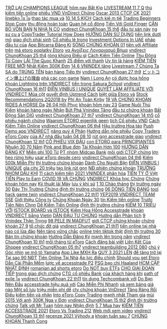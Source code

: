 [ TRỞ LẠI CHAMPIONS LEAGUE](https://chungkhoan.ndk.vn/p0/1/200/man-utd-tai-ngo-villarreal-quy-do-run-ray-tro-lai-champions-league-goc-nhin-san-co-dau-tu/) [ hôm nay Bắt Kịp](https://chungkhoan.ndk.vn/p0/0/538/dau-tu-chung-khoan-76-chung-khoan-hom-nay-bat-kip-song-dau-khi-nam-chat-sieu-co-bank-dau-tu/) [ LIVESTREAM 11 7 Q](https://chungkhoan.ndk.vn/p0/0/526/livestream-117-qa-chung-khoan-money-360-dau-tu/) [ thú kiếm tiền online](https://kiemtienonline.ndk.vn/p0/1/880/game-slot-nguoi-va-thu-kiem-tien-online-o-ze-6868-go88-kiem-tien/) [ phiếu VND VnDirect Chứng](https://chungkhoan.ndk.vn/p0/0/830/huong-dan-phan-tich-co-phieu-vnd-vndirect-chung-khoan-vndirect-phan-10-dau-tu/) [ Oscar 2013 CTCP CK](https://chungkhoan.ndk.vn/p0/1/311/full-version-clip-chuong-trinh-d-oscar-2013-ctcp-ck-vndirect-dau-tu/) [ 2021 linebkก ใช ไม](https://learnetoro.ndk.vn/p0/3/51/update-etoro01062021-linebk14062021-trade-stock/) [ thao tác mua và](https://chungkhoan.ndk.vn/p0/0/741/thao-tac-mua-va-ban-co-phieu-tren-vndirect-cho-anh-chi-moi-dau-tu/) [ 10 14 5 KỊCH](https://chungkhoan.ndk.vn/p0/0/624/dau-tu-chung-khoan-nhan-dinh-thi-truong-tuan-10-145-kich-ban-thi-truong-phan-tich-tam-ly-ndt-dau-tu/) [ Cách kiê m tiê](https://kiemtienonline.ndk.vn/p0/2/135/cach-kiem-tien-tu-ung-dung-mb-bank-tren-accesstrade-moi-nhat-kiem-tien/) [ Trading Beginners Stop Copy](https://learnetoro.ndk.vn/p0/3/305/copy-trading-beginners-stop-copy-on-etoro-trade-stock/) [ thụ động hoàn toàn](https://kiemtienonline.ndk.vn/p0/2/485/app-moi-ra-share-link-kiem-tien-thu-dong-hoan-toan-free-kiem-50kngay-kiem-tien/) [ Quan hệ cổ đông](https://chungkhoan.ndk.vn/p0/0/904/vndirect-trang-thong-tin-quan-he-co-dong-cip-dau-tu/) [ Tiền Với Gold Finger](https://kiemtienonline.ndk.vn/p0/2/646/lam-nhiem-vu-tiktok-kiem-tien-voi-gold-finger-online-kiem-tien-tiktok-keo-ngon-kiem-tien/) [ CẦN BỎ VỐN BẠN](https://kiemtienonline.ndk.vn/p0/2/586/top-3-game-nfts-2021-kiem-tien-khong-can-bo-von-ban-nen-xem-het-video-nay-kiem-tien/) [ N NHA N CO](https://chungkhoan.ndk.vn/p0/0/381/co-nen-nhan-co-tuc-hay-khong-dau-tu-chung-khoan-dau-tu/) [ vndirect ChungKhoan 15 th6](https://chungkhoan.ndk.vn/p0/1/66/vndirect-chungkhoan-15-th6-2012-dau-tu/) [ đầu tư sàn này](https://learnetoro.ndk.vn/p0/2/882/etoro-lua-dao-nen-dau-tu-san-nay-khong-trade-stock/) [ ng sư cu a](https://chungkhoan.ndk.vn/p0/0/999/vndirect-4-tuoi-phong-su-cua-doi-chym-lon-dau-tu/) [ CopyTrader Tutorial How Does](https://learnetoro.ndk.vn/p0/3/240/etoro-copytrader-tutorial-how-does-copytrader-work-trade-stock/) [ HƯỚNG DẪN SỬ DỤNG](https://chungkhoan.ndk.vn/p0/1/286/huong-dan-su-dung-app-vndirect-dau-tu/) [ tiền ljnk dưới mô](https://kiemtienonline.ndk.vn/p0/1/901/kiem-tien-online-choi-game-kiem-tien-ljnk-duoi-mo-ta-kiem-tien/) [ giao dịch phái sinh](https://chungkhoan.ndk.vn/p0/0/864/vndirect-huong-dan-giao-dich-tren-nen-tang-giao-dich-phai-sinh-ao-protrade-trial-dau-tu/) [ Cổ phiếu lẻ trong](https://chungkhoan.ndk.vn/p0/0/872/co-phieu-le-trong-tai-khoan-lam-sao-ban-duoc-dau-tu/) [ Investment Options In UAE](https://learnetoro.ndk.vn/p0/3/171/9-key-differences-between-sarwa-etoro-best-investment-options-in-uae-for-beginners-trade-stock/) [ pháp đầu tư của](https://chungkhoan.ndk.vn/p0/1/184/the-nao-la-mot-cong-ty-tot-theo-phuong-phap-dau-tu-cua-warrent-buffet-dau-tu/) [ App Bitcarra Đăng Kí](https://kiemtienonline.ndk.vn/p0/1/554/review-app-bitcarra-dang-ki-nhan-1500-kiem-tien-online-tren-dien-thoai-uy-tin-nhat-hien-nay-kiem-tien/) [ SÓNG CHỨNG KHOÁN 01](https://chungkhoan.ndk.vn/p0/0/58/song-chung-khoan-01-10-dau-tu/) [ tiên với Affiliate trên](https://kiemtienonline.ndk.vn/p0/1/932/huong-dan-tao-ra-thu-nhap-dau-tien-voi-affiliate-tren-accesstrade-accesstrade-academy-kiem-tien/) [ má etoro poplatky Etoro](https://learnetoro.ndk.vn/p0/3/236/jake-ma-etoro-poplatky-etoro-recenze-2020-trade-stock/) [ να Ανοίξεις Λογαριασμό Βήμα](https://learnetoro.ndk.vn/p0/3/136/etoro-pws-na-anoixeis-logariasmo-bhma-bhma-trade-stock/) [ vndirect ChungKhoan 25 th4](https://chungkhoan.ndk.vn/p0/1/332/vndirect-chungkhoan-25-th4-2012-dau-tu/) [ ròng khủng Điều gì](https://chungkhoan.ndk.vn/p0/0/655/chung-khoan-hom-nay-188-nha-dau-tu-ca-nhan-mua-rong-khung-dieu-gi-dang-cho-vnindex-sap-toi-dau-tu/) [ Cách Kiếm Tiền Online](https://kiemtienonline.ndk.vn/p0/1/574/cach-kiem-tien-online-tai-nha-kiem-tien-nhe-nhang-kiem-tien-online-mien-phi-an-toan-kiem-tien/) [ Thụ Động Từ Copy](https://learnetoro.ndk.vn/p0/2/845/kiem-thu-nhap-thu-dong-tu-copy-trading-tren-etoro-trade-stock/) [ LÃI The Quoc Khanh](https://learnetoro.ndk.vn/p0/2/851/vlog-ep54-giao-dich-tren-etoro-trader-nao-se-giup-ban-sinh-lai-the-quoc-khanh-show-trade-stock/) [ 25 điểm với thanh](https://chungkhoan.ndk.vn/p0/0/194/chung-khoan-hom-nay-thi-truong-267-lo-ngai-dich-covid-vnindex-giam-25-diem-voi-thanh-khoan-lon-dau-tu/) [ Uy tín là hàng](https://kiemtienonline.ndk.vn/p0/2/178/huong-dan-nhan-hoa-hong-cac-chien-dich-accesstrade-cung-olacity-ndgroup-uy-tin-la-hang-dau-kiem-tien/) [ KIẾM TIỀN FREE MỚI](https://kiemtienonline.ndk.vn/p0/2/753/review-app-kiem-tien-free-moi-nong-tai-vui-ve-mobi-kiem-tien/) [ Nhất Kiếm 300K Đơn](https://kiemtienonline.ndk.vn/p0/1/908/app-kiem-tien-online-moi-nhat-kiem-300k-don-gian-khong-treo-may-cuc-nhanh-kiem-tien/) [ 14 6 VNINDEX tăng](https://chungkhoan.ndk.vn/p0/0/282/chung-khoan-hom-nay-thi-truong-ngay-146-vnindex-tang-manh-thanh-khoan-thap-luu-y-dao-han-phai-sinh-dau-tu/) [ Livestream 7 Chúng Ta](https://chungkhoan.ndk.vn/p0/0/539/livestream-7-chung-ta-dang-o-dau-trong-chu-ky-tam-ly-thi-truong-xu-huong-thang-10-se-the-nao-dau-tu/) [ SA do TRÚNG TÊN](https://chungkhoan.ndk.vn/p0/1/197/may-bay-quan-su-cho-322-linh-trung-quoc-bi-no-tung-o-truong-sa-do-trung-ten-lua-viet-nam-dau-tu/) [ bán hàng Tiếp thị](https://kiemtienonline.ndk.vn/p0/2/296/mau-giao-dien-blogger-ban-hang-tiep-thi-lien-ket-accesstrade-kiem-tien/) [ vndirect ChungKhoan 27 th9](https://chungkhoan.ndk.vn/p0/1/337/vndirect-chungkhoan-27-th9-2012-dau-tu/) [ビットコイン爆上げの理由](https://kiemtienonline.ndk.vn/p0/2/408/-kiem-tien/) [ phá các con game](https://kiemtienonline.ndk.vn/p0/2/820/awtam-kham-pha-cac-con-game-kiem-tien-online-2021-top-game-uy-tin-kiem-tien/) [ Nam I Long An](https://kiemtienonline.ndk.vn/p0/2/454/pho-bi-thu-thuong-truc-tinh-uy-tang-qua-dai-doan-ket-tiep-suc-dong-bao-mien-nam-i-long-an-tv-kiem-tien/) [ có được hoa hồng](https://kiemtienonline.ndk.vn/p0/2/289/accesstrade-huong-dan-cach-co-duoc-hoa-hong-dau-tien-kiem-tien/) [ khoán Lightning trên VNDIRECT](https://chungkhoan.ndk.vn/p0/0/906/huong-dan-xem-bang-gia-chung-khoan-lightning-tren-vndirect-cho-nguoi-moi-bat-dau-khoa-tran-tv-dau-tu/) [ tiền trong Sakura School](https://kiemtienonline.ndk.vn/p0/2/682/thu-thach-24h-di-kiem-tien-trong-sakura-school-simulator-7-bigbi-game-kiem-tien/) [ vndirect ChungKhoan 16 th11](https://chungkhoan.ndk.vn/p0/1/115/vndirect-chungkhoan-16-th11-2012-dau-tu/) [ ĐIỆN VINBUS I UNIQUE](https://chungkhoan.ndk.vn/p0/1/127/vndirect-quang-cao-tren-xe-buyt-dien-vinbus-i-unique-ooh-dau-tu/) [ QUYẾT LÀM AFFILIATE VỚI](https://kiemtienonline.ndk.vn/p0/2/200/accesstrade-talks-28-bi-quyet-lam-affiliate-voi-so-von-0-dong-affiliate-marketing-kiem-tien/) [VNDIRECT Múa cột](https://chungkhoan.ndk.vn/p0/0/996/vndirect-mua-cot-dau-tu/) [ quyết định Uptrend Cách](https://chungkhoan.ndk.vn/p0/0/594/ban-tin-thi-truong-chung-khoan-tuan-khoanh-khac-quyet-dinh-uptrend-cach-mua-co-phieu-manh-tich-luy-dau-tu/) [ biệt giữa Etoro và](https://learnetoro.ndk.vn/p0/2/849/khac-biet-giua-etoro-va-binance-trade-stock/) [ Stock Recommendations 2Q2018 by](https://chungkhoan.ndk.vn/p0/1/162/vietnam-stock-recommendations-2q2018-by-vndirect-fss-global-trading-dau-tu/) [ Phí An Toàn Kirby](https://kiemtienonline.ndk.vn/p0/1/397/cach-kiem-tien-online-tai-nha-mien-phi-an-toan-kirby-pham-kiem-tien/) [ 19 VÀ CHỨNG KHOÁN](https://chungkhoan.ndk.vn/p0/0/264/chung-khoan-my-lien-tiep-lap-ki-luc-covid-19-va-chung-khoan-viet-nam-dau-tu/) [ RIDES A HORSE Da](https://chungkhoan.ndk.vn/p0/0/541/death-rides-a-horse-da-uomo-a-uomo-lee-van-cleef-full-western-movie-english-hd-720p-dau-tu/) [ 26 04 Hồi Phục](https://chungkhoan.ndk.vn/p0/0/224/chung-khoan-hom-naynhan-dinh-thi-truong2604hoi-phuc-tang-gia-uptrend-hay-bung-no-dau-tu/) [ khoán hôm nay 23](https://chungkhoan.ndk.vn/p0/0/407/chung-khoan-hom-nay-239-vnindex-se-di-ve-dau-voi-mo-hinh-tam-giac-tiep-dien-dau-tu/) [ Game Nuôi Thú Kiếm](https://kiemtienonline.ndk.vn/p0/1/771/choi-game-nuoi-thu-kiem-500kngay-don-gian-kiem-tien-online-2021-kiem-tien/) [ khoán hàng ngày Nhận](https://chungkhoan.ndk.vn/p0/0/120/chung-khoan-hang-ngay-nhan-dinh-thi-truong-phien-tuan-tu-7-den-11062021-xac-dinh-dinh-bang-macd-dau-tu/) [ Bứt Phá Vnindex Tăng](https://chungkhoan.ndk.vn/p0/1/240/nhan-dinh-thi-truong-chung-khoan-ngay-0605-bank-but-pha-vnindex-tang-manh-da-nen-ban-hang-kep-lo-dau-tu/) [ đầu tư chứng khoán](https://chungkhoan.ndk.vn/p0/0/510/3-huong-dau-tu-chung-khoan-my-cho-nguoi-moi-bat-dau-dau-tu/) [ Bất Động Sản DIG](https://chungkhoan.ndk.vn/p0/0/354/nhan-dinh-chung-khoan-ngay-285-vnindex-ban-manh-phien-chieu-bat-dong-san-dig-dxg-vao-song-tang-dau-tu/) [ vndirect ChungKhoan 27 th7](https://chungkhoan.ndk.vn/p0/1/36/vndirect-chungkhoan-27-th7-2012-dau-tu/) [ vndirect ChungKhoan 14 th5](https://chungkhoan.ndk.vn/p0/1/7/vndirect-chungkhoan-14-th5-2012-dau-tu/) [ cổ phiếu ngành chứng](https://chungkhoan.ndk.vn/p0/1/181/phan-tich-2-ma-co-phieu-nganh-chung-khoan-dang-mua-cho-mua-bao-cao-cuoi-nam-dau-tu/) [ Waarom ETORO eigenlijk geen](https://learnetoro.ndk.vn/p0/3/187/waarom-etoro-eigenlijk-geen-goede-broker-is-etoro-review-nederland-trade-stock/) [ tích Cổ phiếu VND](https://chungkhoan.ndk.vn/p0/0/839/huong-dan-phan-tich-co-phieu-vnd-vndirect-chung-khoan-vndirect-phan-30-dau-tu/) [ Cách Kiếm Tiền Online](https://kiemtienonline.ndk.vn/p0/1/491/review-cach-kiem-tien-online-200kngay-voi-app-nong-trai-vui-ve-moi-ra-diem-danh-nhan-5k-moi-ngay-kiem-tien/) [ vndirect ChungKhoan 06 th4](https://chungkhoan.ndk.vn/p0/1/0/vndirect-chungkhoan-06-th4-2012-dau-tu/) [ Hậu trường Hoa táo](https://chungkhoan.ndk.vn/p0/0/988/vndirect-hau-truong-hoa-tao-2010-dau-tu/) [ Push Demo app VNDIRECT](https://chungkhoan.ndk.vn/p0/1/318/news-push-demo-app-vndirect-allstars-dau-tu/) [ năng quý 4 Phân](https://chungkhoan.ndk.vn/p0/0/566/chung-khoan-hom-nay-4-nhom-nganh-tiem-nang-quy-4-phan-tich-nhom-bat-dong-san-4-co-phieu-tiem-nang-dau-tu/) [ Hướng dẫn nộp phiếu](https://chungkhoan.ndk.vn/p0/0/844/huong-dan-nop-phieu-dau-gia-vndirect-dau-tu/) [ Copy Traders eToro Copy](https://learnetoro.ndk.vn/p0/3/62/find-etoro-best-copy-traders-etoro-copy-trading-journey-e06-trade-stock/) [ của A7 nhà đầu](https://chungkhoan.ndk.vn/p0/0/532/bi-quyet-dau-tu-chung-khoan-thanh-cong-cua-a7-nha-dau-tu-1970-dau-tu/) [ tuần 04 08 10](https://chungkhoan.ndk.vn/p0/1/185/chung-khoan-hang-ngaynhan-dinh-thi-truong-chung-khoan-tuan-04-08102021-nhandinhthitruong-dau-tu/) [ rút gọn accesstrade giao](https://kiemtienonline.ndk.vn/p0/1/997/huong-dan-tao-link-rut-gon-accesstrade-giao-dien-moi-kiem-tien-voi-accesstrade-kiem-tien/) [ vndirect ChungKhoan 12 th1](https://chungkhoan.ndk.vn/p0/1/111/vndirect-chungkhoan-12-th1-2012-dau-tu/) [ CỔ PHIẾU VIX ĐẦU](https://chungkhoan.ndk.vn/p0/0/92/nganh-chung-khoan-va-co-phieu-vix-dau-tu-chung-khoan-dau-tu/) [ con ETORO para PRINCIPIANTES](https://learnetoro.ndk.vn/p0/2/980/como-empezar-con-etoro-para-principiantes-en-2021-tutorial-en-espanol-trade-stock/) [ Nhuận 30 70 Năm](https://learnetoro.ndk.vn/p0/2/854/hanh-trinh-dau-tu-2021-phan-3-cach-kiem-loi-nhuan-30-70-nam-tren-etoro-trade-stock/) [ Pink and Blue đơn](https://kiemtienonline.ndk.vn/p0/2/830/ombre-pink-and-blue-don-gian-de-kiem-tien-benny-art-kiem-tien/) [ Tài Khoản Hơn 100](https://learnetoro.ndk.vn/p0/3/16/ket-qua-hoc-vien-tham-gia-dau-tu-tren-etoro-tai-khoan-hon-100000-trade-stock/) [ HƯỚNG DẪN ĐĂNG KÝ](https://kiemtienonline.ndk.vn/p0/2/299/accesstrade-huong-dan-dang-ky-accesstrade-cho-nguoi-moi-bat-dau-kiem-tien/) [ Miễn phí 100 Từ](https://kiemtienonline.ndk.vn/p0/1/959/accesstrade-cach-rut-tien-mien-phi-100-tu-tiep-thi-lien-ket-accesstrade-kiem-tien/) [ PT nhóm Midcap Bank](https://chungkhoan.ndk.vn/p0/0/480/chung-khoan-hang-ngay-nhan-dinh-thi-truong-ngay-11082021-pt-nhom-midcap-bank-ck-bds-dau-khi-dau-tu/) [ môi giới CTCP chứng](https://chungkhoan.ndk.vn/p0/0/939/ong-bui-tien-duc-truong-phong-moi-gioi-ctcp-chung-khoan-vndirect-dau-tu/) [ lợn heo rừng hiệu](https://kiemtienonline.ndk.vn/p0/2/782/bat-mi-kiem-tien-ty-tu-nuoi-lon-rung-ky-thuat-nuoi-lon-heo-rung-hieu-qua-nhat-kiem-tien/) [ usar eToro desde cero](https://learnetoro.ndk.vn/p0/3/13/tutorial-etoro-para-principiantes-como-usar-etoro-desde-cero-invertir-en-etoro-trade-stock/) [ vndirect ChungKhoan 04 th6](https://chungkhoan.ndk.vn/p0/1/108/vndirect-chungkhoan-04-th6-2012-dau-tu/) [ Kiếm 500k Miễn Phí](https://kiemtienonline.ndk.vn/p0/2/734/meo-kiem-500k-mien-phi-app-earnha-nhanh-nhat-kiem-tien-online-2021-kiem-tien/) [ thị trường chứng khoán](https://chungkhoan.ndk.vn/p0/0/388/chung-khoan-hom-nay-nhan-dinh-thi-truong-chung-khoan-23-4-nen-bat-hay-cat-dau-tu-chung-khoan-dau-tu/) [ Dành Cho Người Bận](https://kiemtienonline.ndk.vn/p0/2/478/cach-kiem-tien-tai-nha-danh-cho-nguoi-ban-ron-kiem-tien/) [ ĐIỆN VINBUS I UNIQUE](https://chungkhoan.ndk.vn/p0/1/127/vndirect-quang-cao-tren-xe-buyt-dien-vinbus-i-unique-ooh-dau-tu/) [ ola city 20 triệu](https://kiemtienonline.ndk.vn/p0/1/609/kiem-tien-voi-ola-city-20-trieu-1-thang-kiem-tien-online-2021-khong-can-bo-von-kiem-tien/) [ tạo link rút gọn](https://kiemtienonline.ndk.vn/p0/2/52/accesstradehuong-dan-copy-dan-tao-link-rut-gon-chien-dich-lazada-sendo-shopeecho-nguoi-moi-kiem-tien/) [ NĐ phiên chứng khoán](https://chungkhoan.ndk.vn/p0/0/404/thanh-khoan-thap-rui-ro-khong-nd-phien-chung-khoan-287-dau-tu/) [ TRƯỜNG NHÓM DẦU KHÍ](https://chungkhoan.ndk.vn/p0/0/962/tam-diem-thi-truong-nhom-dau-khi-thep-bao-hiem-vndirect-dinsights-ban-tron-chuyen-gia-dau-tu/) [ 11 cách kiếm tiền](https://kiemtienonline.ndk.vn/p0/2/540/11-cach-kiem-tien-sinh-vien-phai-thu-ngay-iammaitrang-kiem-tien/) [ 2021 VNINDEX phân hóa](https://chungkhoan.ndk.vn/p0/0/390/nhan-dinh-thi-truong-chung-khoan-1562021-vnindex-phan-hoa-het-nat-vac-den-xuong-can-than-gay-rang-dau-tu/) [ TIỀN TỶ Ở Việt](https://kiemtienonline.ndk.vn/p0/2/750/13tykg-6-dong-vat-ky-la-kiem-tien-ty-o-viet-nam-co-the-ban-ko-biet-khong-gioi-han-amazing-48-kiem-tien/) [ TIỀN Play to Earn](https://kiemtienonline.ndk.vn/p0/2/574/top-5-nft-game-co-the-kiem-tien-play-to-earn-blockchain-game-kiem-tien/) [ COVID 19 VÀ CHỨNG](https://chungkhoan.ndk.vn/p0/0/264/chung-khoan-my-lien-tiep-lap-ki-luc-covid-19-va-chung-khoan-viet-nam-dau-tu/) [ VNDIRECT Khóa học Chứng](https://chungkhoan.ndk.vn/p0/0/755/vndirect-khoa-hoc-chung-khoan-chuyen-nghiep-dtrade-cam-nhan-cua-hoc-vien-ve-khoa-thang-072020-dau-tu/) [ Chứng khoán hôm nay](https://chungkhoan.ndk.vn/p0/0/476/chung-khoan-hom-nay-thi-truong-ngay-309-vnindex-tiep-tuc-ngung-banthanh-khoan-vao-thap-dau-tu/) [ Kỹ thuật lái Máy](https://chungkhoan.ndk.vn/p0/1/85/vndirect-v-talk-so-4-ky-thuat-lai-may-bay-dau-tu/) [ lưu ý khi sử](https://chungkhoan.ndk.vn/p0/0/842/mot-so-luu-y-khi-su-dung-app-moi-vndirect-dau-tu/) [ 1 10 Chào tháng](https://chungkhoan.ndk.vn/p0/0/15/chung-khoan-hom-nay-110-chao-thang-10-tang-sieu-co-phieu-don-bao-cao-kqkd-can-kiet-thanh-khoan-dau-tu/) [ thị trường ngày 30](https://chungkhoan.ndk.vn/p0/0/333/chung-khoan-hang-ngay-nhan-dinh-thi-truong-ngay-30092021-phan-tich-bcc-ht1-hpg-hsg-dpm-dau-tu/) [ Đáy Thị Trường Chứng](https://chungkhoan.ndk.vn/p0/0/581/nhan-dinh-chung-khoan-ngay-227-vnindex-khong-co-luc-bat-day-thi-truong-chung-khoan-de-di-ngang-dau-tu/) [ định thị trường chứng](https://chungkhoan.ndk.vn/p0/0/409/chung-khoan-hom-nay-nhan-dinh-thi-truong-chung-khoan-hom-nay-12-7-cach-xu-ly-tai-khoan-dau-tu/) [ 06 DÒNG TIỀN ĐANG](https://chungkhoan.ndk.vn/p0/0/405/chung-khoan-nhan-dinh-thi-truong-ngay-1806-dong-tien-dang-vao-co-phieu-nao-dau-tu/) [ tool hack game twin](https://kiemtienonline.ndk.vn/p0/1/627/twin-tool-hack-game-twin-lai-ngay-6m-kiem-tien-online-tai-nha-kiem-tien/) [ vndirect ChungKhoan 22 th11](https://chungkhoan.ndk.vn/p0/1/160/vndirect-chungkhoan-22-th11-2011-dau-tu/) [YEP2019 VNDIRECT TEAM SSE](https://chungkhoan.ndk.vn/p0/0/871/yep2019-vndirect-team-sse-dau-tu/) [ Giới thiệu Công ty](https://chungkhoan.ndk.vn/p0/0/779/gioi-thieu-cong-ty-vndirect-dau-tu/) [ Chứng Khoán Ngày 30](https://chungkhoan.ndk.vn/p0/0/22/nhan-dinh-chung-khoan-ngay-309-vnindex-hoi-phuc-thanh-khoan-thap-phan-tich-co-phieu-thi-truong-dau-tu/) [ tín Kiếm tiền online](https://kiemtienonline.ndk.vn/p0/1/825/top-15-app-kiem-tien-online-tren-dien-thoai-uy-tin-kiem-tien-online-qua-app-uy-tin-moi-nhat-kiem-tien/) [ Trước Tiên Nên Chọn](https://kiemtienonline.ndk.vn/p0/1/970/kiem-tien-accesstrade-voi-affiliate-marketing-truoc-tien-nen-chon-nganh-nao-kiem-tien/) [ Dễ Kiếm Tiền Online](https://kiemtienonline.ndk.vn/p0/2/837/thu-thuat-kiem-200kngay-cho-hoc-sinh-cuc-de-kiem-tien-online-2021-kiem-tien/) [ định thị trường chứng](https://chungkhoan.ndk.vn/p0/0/252/nhan-dinh-thi-truong-chung-khoan-ngay-17082021-vnindex-test-cung-cau-hap-thu-tot-han-che-mua-moi-dau-tu/) [ KIẾM 10 TRIỆU VỚI](https://kiemtienonline.ndk.vn/p0/2/224/kiem-tien-youtube-voi-tiep-thi-lien-ket-accesstrade-d2c-cach-kiem-10-trieu-voi-accesstrade-kiem-tien/) [ ISTOCK BOARD và ISTOCK](https://chungkhoan.ndk.vn/p0/0/975/vndirect-cach-su-dung-bo-loc-istock-de-tra-cuu-diem-mua-theo-nganh-tren-istock-board-va-istock-bot-dau-tu/) [ Kiếm Hoa Hồng Accesstrade](https://kiemtienonline.ndk.vn/p0/2/271/huong-dan-cach-kiem-hoa-hong-accesstrade-cho-nguoi-moi-kiem-tien-online-03-kiem-tien/) [ khoán VNDIRECT bằng Vietin](https://chungkhoan.ndk.vn/p0/1/295/nap-tien-vao-tai-khoan-chung-khoan-vndirect-bang-vietin-ipay-dau-tu/) [ DẪN ĐẦU TƯ CHỨNG](https://chungkhoan.ndk.vn/p0/0/515/p8-thuc-hanh-co-phieu-4m-canslim-huong-dan-dau-tu-chung-khoan-co-ban-a-bo-co-tu-a-z-dau-tu/) [ Hướng dẫn Phân tích](https://chungkhoan.ndk.vn/p0/0/869/huong-dan-phan-tich-co-phieu-vnd-vndirect-chung-khoan-vndirect-phan-18-dau-tu/) [ 9 Vnindex Thận Trọng](https://chungkhoan.ndk.vn/p0/0/289/nhan-dinh-chung-khoan-ngay-139-vnindex-than-trong-vung-can-phan-tich-danh-muc-co-phieu-thi-truong-dau-tu/) [ 98 PELE IN MADFUT](https://learnetoro.ndk.vn/p0/3/391/i-packed-98-pele-in-madfut-22-trade-stock/) [ giới CTCP chứng khoán](https://chungkhoan.ndk.vn/p0/0/930/ba-sam-anh-thy-truong-phong-moi-gioi-ctcp-chung-khoan-vndirect-fbnc-dau-tu/) [ chứng khoán 27 9](https://chungkhoan.ndk.vn/p0/0/37/nhan-dinh-thi-truong-chung-khoan-2792021-phien-dau-tuan-giam-diem-tieu-cuc-vnindex-mat-moc-1330d-dau-tu/) [ tổ chức đở giá](https://chungkhoan.ndk.vn/p0/0/654/chung-khoan-hom-naynhan-dinh-ngay-27042021-ho-tro-vung-1200diem-vung-to-chuc-do-gia-ngan-dau-tu/) [ vndirect ChungKhoan 21 th11](https://chungkhoan.ndk.vn/p0/1/95/vndirect-chungkhoan-21-th11-2011-dau-tu/) [ tiền online tại nhà](https://kiemtienonline.ndk.vn/p0/1/828/combo-2-game-kiem-tien-online-tai-nha-cuc-ngon-game-bai-twin-kiem-tien-online-kiem-tien/) [ nào có lừa đảo](https://kiemtienonline.ndk.vn/p0/1/952/accesstrade-hoat-dong-nhu-the-nao-co-lua-dao-khong-kiem-tien/) [ Nền tảng vững chắc](https://chungkhoan.ndk.vn/p0/0/976/szc-nen-tang-vung-chac-cho-moi-khoi-dau-vndirect-dinsights-ban-tron-chuyen-gia-dau-tu/) [ online trên tiktok thật](https://kiemtienonline.ndk.vn/p0/1/682/kiem-tien-online-tren-tiktok-that-su-qua-tiep-thi-kiem-tien/) [ định thị trường 30](https://chungkhoan.ndk.vn/p0/0/11/chung-khoan-hom-naynhan-dinh-thi-truong3009cam-thi-so-ban-thi-tiec-rung-lac-doan-cuoi-quy-3-dau-tu/) [ Bản tin chứng khoán](https://chungkhoan.ndk.vn/p0/0/403/ban-tin-chung-khoan-chieu-3092021-sac-xanh-tran-ngap-bang-dien-tu-tctd-dau-tu/) [ Hướng Dẫn Đăng Ký](https://kiemtienonline.ndk.vn/p0/2/284/huong-dan-dang-ky-tai-khoan-accesstrade-chi-tiet-nhat-cach-su-dung-accesstrade-teo-thong-thai-kiem-tien/) [ mạnh lên trong năm](https://chungkhoan.ndk.vn/p0/0/868/vndirect-tien-dong-co-the-manh-len-trong-nam-2021-dau-tu/) [ vndirect ChungKhoan 10 th1](https://chungkhoan.ndk.vn/p0/1/92/vndirect-chungkhoan-10-th1-2012-dau-tu/) [ mỗi tháng từ eToro](https://learnetoro.ndk.vn/p0/2/877/part-2-cach-de-kiem-800-moi-thang-tu-etoro-etoro-master-trade-stock/) [ Cách đăng bài viết](https://kiemtienonline.ndk.vn/p0/2/300/tiep-thi-lien-ket-accesstrade3-cach-dang-bai-viet-len-website-tiep-thi-lien-ket-cho-vay-tai-chinh-kiem-tien/) [ Liên Kết Của Shopee](https://kiemtienonline.ndk.vn/p0/1/509/1-kiem-tien-online-thu-dong-uy-tin-100-tiep-thi-lien-ket-cua-shopee-cach-dang-ki-moi-2021-kiem-tien/) [ vndirect ChungKhoan 05 th7](https://chungkhoan.ndk.vn/p0/1/60/vndirect-chungkhoan-05-th7-2012-dau-tu/) [vndirect teambuilding 2012 080](https://chungkhoan.ndk.vn/p0/1/164/vndirect-teambuilding-2012-080-dau-tu/) [ chú ý Góc nhìn](https://chungkhoan.ndk.vn/p0/0/483/chung-khoan-bung-no-vn30-vuot-1500-diem-nhung-diem-nao-can-chu-y-goc-nhin-tckd-dau-tu/) [ xe mô tô Yamaha](https://kiemtienonline.ndk.vn/p0/2/823/toi-da-tu-kiem-tien-mua-xe-mo-to-yamaha-r1-nhu-the-do-kiem-tien/) [ App Like MXH Ra](https://kiemtienonline.ndk.vn/p0/1/506/cach-kiem-tien-online-voi-app-like-mxh-ra-ngay-2709-kiem-tien-tai-nha-moi-ngay-200k-kiem-tien/) [ QUÝ 3 2021 LÊN](https://chungkhoan.ndk.vn/p0/1/167/tac-dong-cua-chi-so-gdp-quy-3-2021-len-thi-truong-chung-khoan-vndirect-ban-tron-chuyen-gia-dau-tu/) [ để tăng trở lại](https://chungkhoan.ndk.vn/p0/0/53/chung-khoan-tuan-toi-lieu-co-break-trend-de-tang-tro-lai-hay-se-tiep-tuc-dieu-chinh-dau-tu/) [ Tại sao 90 NĐT](https://chungkhoan.ndk.vn/p0/0/432/chung-khoan-hang-ngay-nhan-dinh-thi-truong-ngay-25082021-tai-sao-90-ndt-thua-lo-cach-khac-phuc-dau-tu/) [ Tiên Online Tại Nhà](https://kiemtienonline.ndk.vn/p0/2/741/review-app-dau-tu-kiem-tien-hieu-qua-kiem-tien-online-tai-nha-mua-dich-2021-kiem-tien/) [ Áp lực điều chỉnh](https://chungkhoan.ndk.vn/p0/0/653/chung-khoan-hom-naynhan-dinh-thi-truong0605ap-luc-dieu-chinh-gia-tang-khi-nao-mua-moi-dau-tu/) [ Should you get Etoro](https://learnetoro.ndk.vn/p0/2/979/i-tried-etoro-and-this-happened-should-you-get-etoro-etoro-review-trade-stock/) [ Dẫn Cài Phần Mềm](https://chungkhoan.ndk.vn/p0/0/772/huong-dan-cai-phan-mem-giao-dich-chung-khoan-protrade-desktop-vndirect-dau-tu-chung-khoan-vlog-dau-tu/) [ lược về accesstrade P2](https://kiemtienonline.ndk.vn/p0/2/318/so-luoc-ve-accesstrade-p2-kiem-tien-cung-accesstrade-kiem-tien/) [ PSG bạo chi Haaland](https://chungkhoan.ndk.vn/p0/1/199/tin-bong-da-sang-210-mau-hau-cam-ronaldo-ket-hon-psg-bao-chi-haaland-san-sang-cap-ben-dau-tu/) [ HCM CẬP NHẬT ĐỊNH](https://chungkhoan.ndk.vn/p0/1/187/hcm-cap-nhat-dinh-gia-moi-nhat-dau-tu/) [ romanian ad shorts etoro](https://learnetoro.ndk.vn/p0/3/417/terrible-romanian-ad-shorts-etoro-fake-ad-trade-stock/) [ Do NOT buy ETFs](https://learnetoro.ndk.vn/p0/3/209/do-not-buy-etfs-on-etoro-quick-warning-trade-stock/) [ CHO GIAI ĐOẠN TIẾP](https://chungkhoan.ndk.vn/p0/0/729/dau-tu-gi-cho-giai-doan-tiep-theo-dinsights-t9-2021-dau-tu/) [ trong giao dịch chứng](https://chungkhoan.ndk.vn/p0/0/947/cac-loai-lenh-trong-giao-dich-chung-khoan-cach-dat-lenh-hieu-qua-azfin-dau-tu/) [ CTG cổ phiếu Bank](https://chungkhoan.ndk.vn/p0/1/177/lpb-stb-vib-ctg-co-phieu-bank-downtrend-dau-tu/) [ của khách hàng khi](https://chungkhoan.ndk.vn/p0/0/814/cam-nhan-cua-khach-hang-khi-tham-du-khoa-hoc-tai-vndirect-dau-tu/) [ path of exile ไม](https://kiemtienonline.ndk.vn/p0/2/471/path-of-exile-kiem-tien/) [ vndirect ChungKhoan 22 th11](https://chungkhoan.ndk.vn/p0/1/160/vndirect-chungkhoan-22-th11-2011-dau-tu/) [ tín dụng Techcombank với](https://kiemtienonline.ndk.vn/p0/2/431/huong-dan-lien-ket-the-tin-dung-techcombank-voi-vinid-de-nhan-50k-free-kiem-tien/) [ Do Bạn Nên Đầu](https://learnetoro.ndk.vn/p0/2/959/3-ly-do-ban-nen-dau-tu-vao-san-etoro-evony-investment-trade-stock/) [ accesstrade hiệu quả với](https://kiemtienonline.ndk.vn/p0/2/117/bai-5-cach-lam-accesstrade-hieu-qua-voi-phan-mem-dang-bai-tu-dong-huong-dan-lam-accesstrade-kiem-tien/) [ Cào Miễn Phí Nhanh](https://kiemtienonline.ndk.vn/p0/1/804/app-kiem-the-cao-mien-phi-nhanh-nhat-2021-kiem-tien-online-uy-tin-kiem-tien/) [ và xem bảng giá](https://chungkhoan.ndk.vn/p0/0/524/cach-giao-dich-chung-khoan-va-xem-bang-gia-tai-fpts-dau-tu/) [ nào Một số lưu](https://chungkhoan.ndk.vn/p0/0/118/chung-khoan-tuan-iv8-sau-phien-giam-manh-thi-truong-the-nao-mot-so-luu-y-sap-toi-dau-tu/) [ triệu miễn phí dễ](https://kiemtienonline.ndk.vn/p0/2/519/cach-kiem-50-trieu-mien-phi-de-dang-nhat-nam-2021-rut-luon-kiem-tien/) [ cty chứng khoán VnDirect](https://chungkhoan.ndk.vn/p0/0/997/life-hcm-di-nghe-roadshow-o-cty-chung-khoan-vndirect-cuoc-song-sai-gon-2017-vlog-6-dau-tu/) [ Tăng Ráng Rồi Điều](https://chungkhoan.ndk.vn/p0/0/273/chung-khoan-hom-naynhan-dinh-thi-truong0908tang-rang-roi-dieu-chinhho-tro-ngan-han-cho-cac-dong-dau-tu/) [ kiếm tiền và nhận](https://kiemtienonline.ndk.vn/p0/2/186/dang-ky-tai-khoan-affiliate-accesstrade-kiem-tien-va-nhan-qua-kiem-tien/) [ Into eToro Copy Trading](https://learnetoro.ndk.vn/p0/3/210/i-tried-investing-1000-into-etoro-copy-trading-invest-in-stocks-2021-trade-stock/) [ mạnh nhất Tham gia](https://chungkhoan.ndk.vn/p0/0/4/ban-tin-chung-khoan-tuan-thang-10-mua-ra-kqkd-quy-3-nhung-co-phieu-manh-nhat-tham-gia-room-tvi-dau-tu/) [ mùi 2015 Với anh](https://chungkhoan.ndk.vn/p0/1/27/xuan-at-mui-2015-voi-anh-em-vndirect-dau-tu/) [ 300K Nga y Đơn](https://kiemtienonline.ndk.vn/p0/1/913/app-kiem-tien-online-moi-uy-tin-thu-nhap-300kngay-don-gian-lam-tai-nha-kiem-tien/) [ vndirect ChungKhoan 15 th2](https://chungkhoan.ndk.vn/p0/1/104/vndirect-chungkhoan-15-th2-2012-dau-tu/) [ định thị trường chứng](https://chungkhoan.ndk.vn/p0/0/237/chung-khoan-hom-nay-nhan-dinh-thi-truong-chung-khoan-16-8-xu-huong-kich-ban-list-co-phieu-manh-dau-tu/) [ Talk với Mr Tuan](https://chungkhoan.ndk.vn/p0/0/855/san-chung-khoan-infotv-talk-voi-mr-tuan-anh-vndirect-dau-tu/) [ hôm nay Nhận định](https://chungkhoan.ndk.vn/p0/0/183/chung-khoan-hom-naynhan-dinh-thi-truong2209rut-chan-co-tich-cucxu-the-moi-cua-thi-truong-dau-tu/) [ 5 7 Mua hay](https://chungkhoan.ndk.vn/p0/0/614/chung-khoan-hom-nay-nhan-dinh-thi-truong-chung-khoan-hom-nay-tuan-5-7-mua-hay-ban-dau-tu/) [ KIẾM TIỀN ACCESSTRADE 2021](https://kiemtienonline.ndk.vn/p0/1/987/kiem-tien-accesstrade-2021-danh-cho-nguoi-moi-voi-chien-dich-tai-chinh-credit-now-kiem-tien/) [ Etoro Vs Trading 212](https://learnetoro.ndk.vn/p0/3/169/etoro-vs-trading-212-which-one-is-better-trade-stock/) [ Web mới xem video](https://kiemtienonline.ndk.vn/p0/1/472/web-moi-xem-video-youtube-kiem-tien-online-free-rut-ve-atm-kiem-tien/) [ vndirect ChungKhoan 13 th1](https://chungkhoan.ndk.vn/p0/1/145/vndirect-chungkhoan-13-th1-2012-dau-tu/) [ recenze 2021 Výhody a](https://learnetoro.ndk.vn/p0/2/894/je-etoro-nejlepsi-broker-v-cesku-etoro-recenze-2021-vyhody-a-nevyhody-etoro-trade-stock/) [ khoán tuần sau 7](https://chungkhoan.ndk.vn/p0/0/328/nhan-dinh-thi-truong-chung-khoan-tuan-sau-76-1162021-nhan-dinh-thi-truong-dau-tu/) [ CHỨNG KHOÁN Thanh Cong](https://chungkhoan.ndk.vn/p0/0/360/4-cach-kiem-tien-tu-thi-truong-chung-khoan-thanh-cong-tc-dau-tu/) 